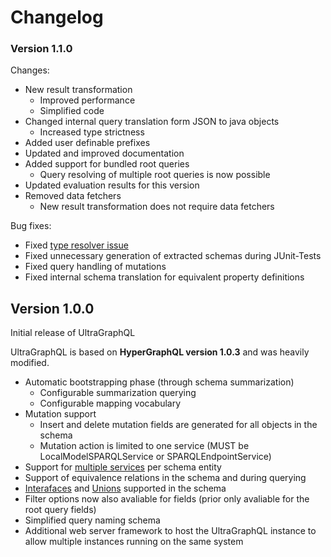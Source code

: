 # Changelog

### Version 1.1.0
Changes:
 - New result transformation
   - Improved performance
   - Simplified code
 - Changed internal query translation form JSON to java objects
   - Increased type strictness 
 - Added user definable prefixes
 - Updated and improved documentation
 - Added support for bundled root queries
   - Query resolving of multiple root queries is now possible
 - Updated evaluation results for this version
 - Removed data fetchers
   - New result transformation does not require data fetchers
 
 
Bug fixes:
- Fixed [type resolver issue](./docs/evaluation/type_resolver_problem.md)
- Fixed unnecessary generation of extracted schemas during JUnit-Tests
- Fixed query handling of mutations
- Fixed internal schema translation for equivalent property definitions

## Version 1.0.0
Initial release of UltraGraphQL

UltraGraphQL is based on **HyperGraphQL version 1.0.3** and was heavily modified.
 - Automatic bootstrapping phase (through schema summarization)
    - Configurable summarization querying
    - Configurable mapping vocabulary
 - Mutation support
   - Insert and delete mutation fields are generated for all objects in the schema
   - Mutation action is limited to one service (MUST be LocalModelSPARQLService or SPARQLEndpointService)
 - Support for [multiple services](./docs/multiple_service_feature.md) per schema entity
 - Support of equivalence relations in the schema and during querying
 - [Interafaces](./docs/interface.md) and [Unions](./docs/union.md) supported in the schema
 - Filter options now also avaliable for fields (prior only avaliable for the root query fields)
 - Simplified query naming schema
 - Additional web server framework to host the UltraGraphQL instance to allow multiple instances running on the same system